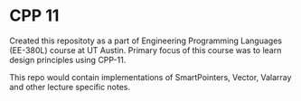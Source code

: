 CPP 11
==============

Created this repositoty as a part of Engineering Programming Languages (EE-380L) course at UT Austin.
Primary focus of this course was to learn design principles using CPP-11.

This repo would contain implementations of SmartPointers, Vector, Valarray and other lecture specific notes.
